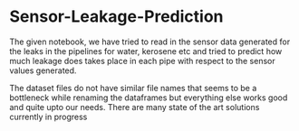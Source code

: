 # Sensor-Leakage-Prediction

The given notebook, we have tried to read in the sensor data generated for the leaks in the pipelines for water, kerosene etc and tried to predict how much leakage does takes place in each pipe with respect to the sensor values generated.


The dataset files do not have similar file names that seems to be a bottleneck while renaming the dataframes but everything else works good and quite upto our needs. There are many state of the art solutions currently in progress
